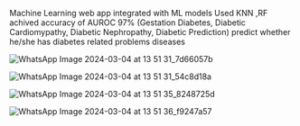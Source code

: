 Machine Learning web app integrated with ML models Used KNN ,RF achived accuracy of AUROC 97% (Gestation Diabetes, Diabetic Cardiomypathy, Diabetic Nephropathy, Diabetic Prediction) predict whether he/she has diabetes related problems diseases

![WhatsApp Image 2024-03-04 at 13 51 31_7d66057b](https://github.com/HariDarshan0710/Arogya-Vicharana1/assets/131495415/5c1e9a8e-db20-4f19-9605-949e6820c243)

![WhatsApp Image 2024-03-04 at 13 51 31_54c8d18a](https://github.com/HariDarshan0710/Arogya-Vicharana1/assets/131495415/954f6642-b488-4f93-9634-86a9ff6292dc)

![WhatsApp Image 2024-03-04 at 13 51 35_8248725d](https://github.com/HariDarshan0710/Arogya-Vicharana1/assets/131495415/c6ab15e4-0d34-478c-a26e-70fa28ebddc3)

![WhatsApp Image 2024-03-04 at 13 51 36_f9247a57](https://github.com/HariDarshan0710/Arogya-Vicharana1/assets/131495415/c780d910-2ea6-4f8a-a3b2-201fc89d62bf)
